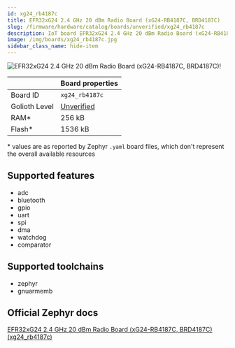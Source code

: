 ```yaml
---
id: xg24_rb4187c
title: EFR32xG24 2.4 GHz 20 dBm Radio Board (xG24-RB4187C, BRD4187C)
slug: /firmware/hardware/catalog/boards/unverified/xg24_rb4187c
description: IoT board EFR32xG24 2.4 GHz 20 dBm Radio Board (xG24-RB4187C, BRD4187C), compatible with Golioth at unverified level.
image: /img/boards/xg24_rb4187c.jpg
sidebar_class_name: hide-item
---
```


[//]: # (This is an auto-generated file, do not edit! Changes to it will be lost upon re-generation)

![EFR32xG24 2.4 GHz 20 dBm Radio Board (xG24-RB4187C, BRD4187C)!](/img/boards/xg24_rb4187c.jpg "EFR32xG24 2.4 GHz 20 dBm Radio Board (xG24-RB4187C, BRD4187C)")

|                | Board properties     |
| -------------  | -------------------- |
| Board ID       | `xg24_rb4187c` |
| Golioth Level  | [Unverified](/firmware/hardware#unverified-boards) |
| RAM*           | 256 kB |
| Flash*         | 1536 kB |

\* values are as reported by Zephyr `.yaml` board files, which don't represent the overall available resources



## Supported features

* adc
* bluetooth
* gpio
* uart
* spi
* dma
* watchdog
* comparator

## Supported toolchains

* zephyr
* gnuarmemb

## Official Zephyr docs

[EFR32xG24 2.4 GHz 20 dBm Radio Board (xG24-RB4187C, BRD4187C) (xg24_rb4187c)](https://docs.zephyrproject.org/latest/boards/silabs/radio_boards/xg24_rb4187c/doc/index.html)
